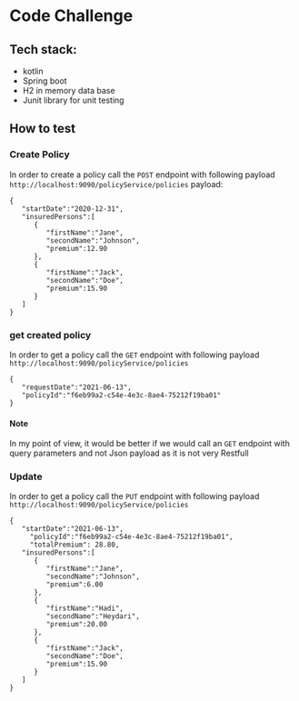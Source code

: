 # Code Challenge

## Tech stack:
- kotlin
- Spring boot
- H2 in memory data base
- Junit library for unit testing

## How to test

### Create Policy
In order to create a policy call the ``POST`` endpoint with following payload
``http://localhost:9090/policyService/policies``
payload:
```
{
   "startDate":"2020-12-31",
   "insuredPersons":[
      {
         "firstName":"Jane",
         "secondName":"Johnson",
         "premium":12.90
      },
      {
         "firstName":"Jack",
         "secondName":"Doe",
         "premium":15.90
      }
   ]
}
```


### get created policy
In order to get a policy call the ``GET`` endpoint with following payload
``http://localhost:9090/policyService/policies``
```
{
   "requestDate":"2021-06-13",
   "policyId":"f6eb99a2-c54e-4e3c-8ae4-75212f19ba01"
}
```

#### Note
In my point of view, it would be better if we would call an ``GET`` endpoint with query parameters and not Json payload as it is not very Restfull


### Update
In order to get a policy call the ``PUT`` endpoint with following payload
``http://localhost:9090/policyService/policies``
```
{
   "startDate":"2021-06-13",
	 "policyId":"f6eb99a2-c54e-4e3c-8ae4-75212f19ba01",
	 "totalPremium": 28.80,
   "insuredPersons":[
      {
         "firstName":"Jane",
         "secondName":"Johnson",
         "premium":6.00
      },
      {
         "firstName":"Hadi",
         "secondName":"Heydari",
         "premium":20.00
      },
      {
         "firstName":"Jack",
         "secondName":"Doe",
         "premium":15.90
      }
   ]
}
```
